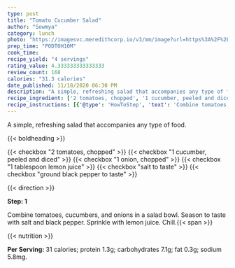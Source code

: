 ```yaml
---
type: post
title: "Tomato Cucumber Salad"
author: "Sowmya"
category: lunch
photo: "https://imagesvc.meredithcorp.io/v3/mm/image?url=https%3A%2F%2Fimages.media-allrecipes.com%2Fuserphotos%2F105341.jpg"
prep_time: "P0DT0H10M"
cook_time: 
recipe_yield: "4 servings"
rating_value: 4.333333333333333
review_count: 168
calories: "31.3 calories"
date_published: 11/18/2020 06:30 PM
description: "A simple, refreshing salad that accompanies any type of food."
recipe_ingredient: ['2 tomatoes, chopped', '1 cucumber, peeled and diced', '1 onion, chopped', '1 tablespoon lemon juice', 'salt to taste', 'ground black pepper to taste']
recipe_instructions: [{'@type': 'HowToStep', 'text': 'Combine tomatoes, cucumbers, and onions in a salad bowl. Season to taste with salt and black pepper.  Sprinkle with lemon juice.  Chill.\n'}]
---
```


A simple, refreshing salad that accompanies any type of food. 

{{< boldheading >}}

{{< checkbox "2  tomatoes, chopped" >}}
{{< checkbox "1  cucumber, peeled and diced" >}}
{{< checkbox "1  onion, chopped" >}}
{{< checkbox "1 tablespoon lemon juice" >}}
{{< checkbox "salt to taste" >}}
{{< checkbox "ground black pepper to taste" >}}


{{< direction >}}

**Step: 1**

Combine tomatoes, cucumbers, and onions in a salad bowl. Season to taste with salt and black pepper.  Sprinkle with lemon juice.  Chill.{{< span >}}

{{< nutrition >}}

**Per Serving:** 31 calories; protein 1.3g; carbohydrates 7.1g; fat 0.3g; sodium 5.8mg.
